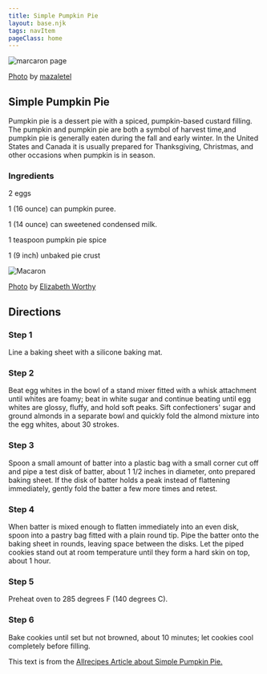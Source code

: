 ```yaml
---
title: Simple Pumpkin Pie
layout: base.njk
tags: navItem
pageClass: home
---
```

<main>
  <body>
  <section class="recipeherobanner">
 <div class="recipeimg">
    <img src="/images/pie1.jpg" alt="marcaron page">
     <p class="credit"><a href="https://www.flickr.com/photos/meg-z/5209610108/in/photolist-8WmBzW-t9CKb-bPyY3D-dv6c82-5aECcr-7S7Bc-6kDWQA-6RJRJL-2C76ef-71Sdak-qhrrwp-gNmTV-4FtcSh-yHs6J-9iUJRh-5dGuMC-5pR3tE-khDx-WxDn1-6hvhj6-dgK1Se-6ePXwu-c8QiVb-6SY4Sv-82BuLD-hKXB-4TxdAN-VMKvPv-dgK14V-5cSWRR-49Gbi-5cSXvM-dgK2cQ-86tofd-5WVAc-7Z25Zm-qP7mE-6rRsB-7U4ma5-p6mz2-82kMRg-dwg4Q6-hgduUA-26QHyQv-2VU9ec-83SqSg-4yKTy4-qD8g2-9dzQ7H-pWAd7c">Photo</a> by <a href="https://www.flickr.com/photos/meg-z/">mazaletel</a></p>
    </div>
    <div class="recipeheretext">
    <h1>Simple Pumpkin Pie</h1>
    <p>Pumpkin pie is a dessert pie with a spiced, pumpkin-based custard filling. The pumpkin and pumpkin pie are both a symbol of harvest time,and pumpkin pie is generally eaten during the fall and early winter. In the United States and Canada it is usually prepared for Thanksgiving, Christmas, and other occasions when pumpkin is in season.</p>
    </div>
  </section>
<!-- steps-->
<section class="step">
    <div class="stepdescription">
      <h3>Ingredients</h3>
      <p>2 eggs</p>
      <p>1 (16 ounce) can pumpkin puree.</p>
      <p>1 (14 ounce) can sweetened condensed milk.</p>
      <p>1 teaspoon pumpkin pie spice</p>
      <p>1 (9 inch) unbaked pie crust</p>
    </div>
    <div class="recipeimg">
      <img src="/images/pie2.jpg" alt="Macaron">
       <p class="credit"><a href="https://www.flickr.com/photos/25785573@N06/35304641151/in/photolist-VMKvPv-dgK14V-5cSWRR-49Gbi-5cSXvM-dgK2cQ-86tofd-5WVAc-7Z25Zm-qP7mE-6rRsB-7U4ma5-p6mz2-82kMRg-dwg4Q6-hgduUA-26QHyQv-2VU9ec-83SqSg-4yKTy4-qD8g2-9dzQ7H-pWAd7c-hwtSL-bbo3f-a9fYKw-82BuyM-52Skyh-zxd29u-7iLBpt-6x7zPE-6YBJNX-5KEpB-8YBR6-c9U2o-75Gwzp-5qjVva-4kyaAH-xeo3R-6tMZnK-21reHy-6FGNYj-7S3BV-3XkvkE-iZpawL-4yq1iM-bR9gbi-4eH5T4-RhRaXs-sUqwc">Photo</a> by <a href="https://www.flickr.com/photos/25785573@N06/">
Elizabeth Worthy</a></p>
    </div>
    
  </section>
   <section class="directions">
      <h1>Directions</h1>
      <div class="steplayout">
      <h3 class="w30">Step 1</h3>
      <p class="w70">Line a baking sheet with a silicone baking mat.</p>
      </div>
      <div class="steplayout">
       <h3 class="w30" >Step 2</h3>
       <p class="w50">Beat egg whites in the bowl of a stand mixer fitted with a whisk attachment until whites are foamy; beat in white sugar and continue beating until egg whites are glossy, fluffy, and hold soft peaks. Sift confectioners' sugar and ground almonds in a separate bowl and quickly fold the almond mixture into the egg whites, about 30 strokes.</p>
      </div>
      <div class="steplayout">
       <h3 class="w30">Step 3</h3>
       <p class="w50">Spoon a small amount of batter into a plastic bag with a small corner cut off and pipe a test disk of batter, about 1 1/2 inches in diameter, onto prepared baking sheet. If the disk of batter holds a peak instead of flattening immediately, gently fold the batter a few more times and retest.</p>
      </div>
      <div class="steplayout">
         <h3 class="w30">Step 4</h3>
         <p class="w50">When batter is mixed enough to flatten immediately into an even disk, spoon into a pastry bag fitted with a plain round tip. Pipe the batter onto the baking sheet in rounds, leaving space between the disks. Let the piped cookies stand out at room temperature until they form a hard skin on top, about 1 hour.</p>
        </div>
      <div class="steplayout">
          <h3 class="w30">Step 5</h3>
          <p class="w70">Preheat oven to 285 degrees F (140 degrees C).</p>
      </div>
      <div class="steplayout">
       <h3 class="w30">Step 6</h3>
       <p class="w70">Bake cookies until set but not browned, about 10 minutes; let cookies cool completely before filling.</p>
       </div>
       <div class="article-credit">This text is from the <a href="https://www.allrecipes.com/recipe/229932/simple-pumpkin-pie/">Allrecipes Article about Simple Pumpkin Pie.</a></div>
    </section>
  
  </body>
</main>